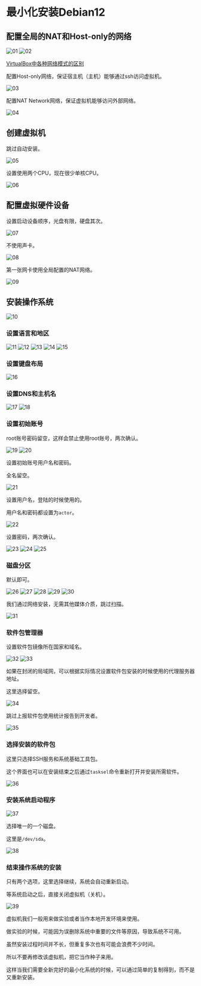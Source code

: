 # 最小化安装Debian12

## 配置全局的NAT和Host-only的网络

![01](images/01.png "01")
![02](images/02.png "02")

[VirtualBox中各种网络模式的区别](https://www.virtualbox.org/manual/UserManual.html#networkingmodes)

配置Host-only网络，保证宿主机（主机）能够通过ssh访问虚拟机。

![03](images/03.png "03")

配置NAT Network网络，保证虚拟机能够访问外部网络。

![04](images/04.png "04")

## 创建虚拟机

跳过自动安装。

![05](images/05.png "05")

设置使用两个CPU，现在很少单核CPU。

![06](images/06.png "06")

## 配置虚拟硬件设备

设置启动设备顺序，光盘有限，硬盘其次。

![07](images/07.png "07")

不使用声卡。

![08](images/08.png "08")

第一张网卡使用全局配置的NAT网络。

![09](images/09.png "09")

## 安装操作系统

![10](images/10.png "10")

### 设置语言和地区

![11](images/11.png "11")
![12](images/12.png "12")
![13](images/13.png "13")
![14](images/14.png "14")
![15](images/15.png "15")

### 设置键盘布局

![16](images/16.png "16")

### 设置DNS和主机名

![17](images/17.png "17")
![18](images/18.png "18")

### 设置初始账号

root账号密码留空，这样会禁止使用root账号，两次确认。

![19](images/19.png "19")
![20](images/20.png "20")

设置初始账号用户名和密码。

全名留空。

![21](images/21.png "21")

设置用户名，登陆的时候使用的。

用户名和密码都设置为`actor`。

![22](images/22.png "22")

设置密码，两次确认。

![23](images/23.png "23")
![24](images/24.png "24")
![25](images/25.png "25")

### 磁盘分区

默认即可。

![26](images/26.png "26")
![27](images/27.png "27")
![28](images/28.png "28")
![29](images/29.png "29")
![30](images/30.png "30")

我们通过网络安装，无需其他媒体介质，跳过扫描。

![31](images/31.png "31")

### 软件包管理器

设置软件包镜像所在国家和域名。

![32](images/32.png "32")
![33](images/33.png "33")

如果在封闭的局域网，可以根据实际情况设置软件包安装的时候使用的代理服务器地址。

这里选择留空。

![34](images/34.png "34")

跳过上报软件包使用统计报告到开发者。

![35](images/35.png "35")

### 选择安装的软件包

这里只选择SSH服务和系统基础工具包。

这个界面也可以在安装结束之后通过`tasksel`命令重新打开并安装所需软件。

![36](images/36.png "36")

### 安装系统启动程序

![37](images/37.png "37")

选择唯一的一个磁盘。

这里是`/dev/sda`。

![38](images/38.png "38")

### 结束操作系统的安装

只有两个选项，这里选择继续，系统会自动重新启动。

等系统启动之后，直接关闭虚拟机（关机）。

![39](images/39.png "39")

虚拟机我们一般用来做实验或者当作本地开发环境来使用。

做实验的时候，可能因为误删除系统中重要的文件等原因，导致系统不可用。

虽然安装过程时间并不长，但重复多次也有可能会浪费不少时间。

所以不要再修改该虚拟机，把它当作种子来用。

这样当我们需要全新完好的最小化系统的时候，可以通过简单的复制得到，而不是又重新安装。
